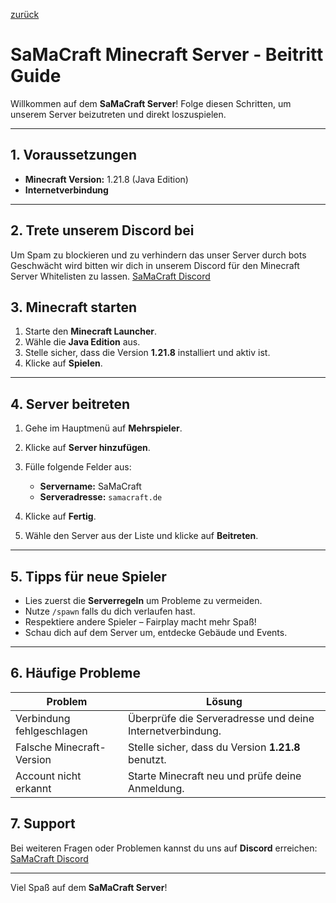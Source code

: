 [zurück](../index.md)

# SaMaCraft Minecraft Server - Beitritt Guide

Willkommen auf dem **SaMaCraft Server**! Folge diesen Schritten, um unserem Server beizutreten und direkt loszuspielen.

---

## 1. Voraussetzungen

- **Minecraft Version:** 1.21.8 (Java Edition)
- **Internetverbindung**
---

## 2. Trete unserem Discord bei
Um Spam zu blockieren und zu verhindern das unser Server durch bots Geschwächt wird bitten wir dich in unserem Discord für den Minecraft Server Whitelisten zu lassen. [SaMaCraft Discord](https://discord.gg/E3ZHhWyfMG)
## 3. Minecraft starten

1. Starte den **Minecraft Launcher**.
2. Wähle die **Java Edition** aus.
3. Stelle sicher, dass die Version **1.21.8** installiert und aktiv ist.
4. Klicke auf **Spielen**.

---

## 4. Server beitreten

1. Gehe im Hauptmenü auf **Mehrspieler**.
2. Klicke auf **Server hinzufügen**.
3. Fülle folgende Felder aus:

   - **Servername:** SaMaCraft  
   - **Serveradresse:** `samacraft.de` 

4. Klicke auf **Fertig**.
5. Wähle den Server aus der Liste und klicke auf **Beitreten**.

---

## 5. Tipps für neue Spieler

- Lies zuerst die **Serverregeln** um Probleme zu vermeiden.
- Nutze `/spawn` falls du dich verlaufen hast.
- Respektiere andere Spieler – Fairplay macht mehr Spaß!
- Schau dich auf dem Server um, entdecke Gebäude und Events.

---

## 6. Häufige Probleme

| Problem | Lösung |
|---------|-------|
| Verbindung fehlgeschlagen | Überprüfe die Serveradresse und deine Internetverbindung. |
| Falsche Minecraft-Version | Stelle sicher, dass du Version **1.21.8** benutzt. |
| Account nicht erkannt | Starte Minecraft neu und prüfe deine Anmeldung. |



## 7. Support

Bei weiteren Fragen oder Problemen kannst du uns auf **Discord** erreichen: [SaMaCraft Discord](https://discord.gg/E3ZHhWyfMG)

---

Viel Spaß auf dem **SaMaCraft Server**!
